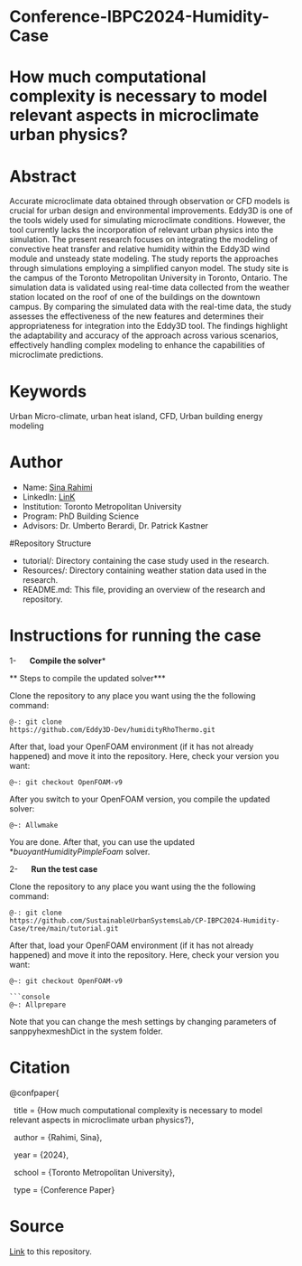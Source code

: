# Conference-IBPC2024-Humidity-Case

# How much computational complexity is necessary to model relevant aspects in microclimate urban physics?


# Abstract

Accurate microclimate data obtained through observation or CFD models is crucial for urban design and environmental improvements. Eddy3D is one of the tools widely used for simulating microclimate conditions. However, the tool currently lacks the incorporation of relevant urban physics into the simulation. The present research focuses on integrating the modeling of convective heat transfer and relative humidity within the Eddy3D wind module and unsteady state modeling. The study reports the approaches through simulations employing a simplified canyon model. The study site is the campus of the Toronto Metropolitan University in Toronto, Ontario. The simulation data is validated using real-time data collected from the weather station located on the roof of one of the buildings on the downtown campus. By comparing the simulated data with the real-time data, the study assesses the effectiveness of the new features and determines their appropriateness for integration into the Eddy3D tool. The findings highlight the adaptability and accuracy of the approach across various scenarios, effectively handling complex modeling to enhance the capabilities of microclimate predictions.

# Keywords

Urban Micro-climate, urban heat island, CFD, Urban building
energy modeling

# Author

- Name: [Sina Rahimi](sina.rahimi@torontomu.ca)
- LinkedIn: [LinK](https://www.linkedin.com/in/sinarahimi2020/)
- Institution: Toronto Metropolitan University
- Program: PhD Building Science
- Advisors: Dr. Umberto Berardi, Dr. Patrick Kastner

#Repository Structure

- tutorial/: Directory containing the case study used in the research.
- Resources/: Directory containing weather station data used in the research.
- README.md: This file, providing an overview of the research and repository.

# Instructions for running the case


1-      **Compile the solver***

** Steps to compile the updated solver***

Clone the repository to any place you want using the
the following command:

```console
@-: git clone
https://github.com/Eddy3D-Dev/humidityRhoThermo.git
```

After that, load your OpenFOAM environment (if it has not already
happened) and move it into the repository. Here, check your version you want:

```console
@~: git checkout OpenFOAM-v9
```

After you switch to your OpenFOAM version, you compile the
updated solver:

```console
@~: Allwmake
```

You are done. After that, you can use the updated **buoyantHumidityPimpleFoam* solver.

2-      **Run the test case**

Clone the repository to any place you want using the
the following command:

```console
@-: git clone
https://github.com/SustainableUrbanSystemsLab/CP-IBPC2024-Humidity-Case/tree/main/tutorial.git
```

After that, load your OpenFOAM environment (if it has not already happened) and move it into the repository. Here, check your version you want:

```console
@~: git checkout OpenFOAM-v9  

```console
@~: Allprepare
```

Note that you can change the mesh settings by changing
parameters of sanppyhexmeshDict in the system folder.

# Citation

@confpaper{

  title = {How much computational complexity is necessary to model relevant aspects in microclimate urban physics?},

  author = {Rahimi, Sina},

  year = {2024},

  school = {Toronto Metropolitan University},

  type = {Conference Paper}

# Source

[Link](https://github.com/SustainableUrbanSystemsLab/CP-IBPC2024-Humidity-Case) to this repository.

